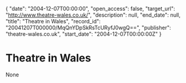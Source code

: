 {
  "date": "2004-12-07T00:00:00", 
  "open_access": false, 
  "target_url": "http://www.theatre-wales.co.uk/", 
  "description": null, 
  "end_date": null, 
  "title": "Theatre in Wales", 
  "record_id": "20041207T000000/MqQnYDpSkRsTcURyfJ0wgQ==", 
  "publisher": "theatre-wales.co.uk", 
  "start_date": "2004-12-07T00:00:00Z"
}

# Theatre in Wales

None